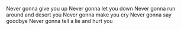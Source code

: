 Never gonna give you up
Never gonna let you down
Never gonna run around and desert you
Never gonna make you cry
Never gonna say goodbye
Never gonna tell a lie and hurt you
